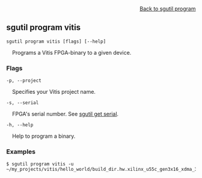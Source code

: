 <div id="readme" class="Box-body readme blob js-code-block-container">
<article class="markdown-body entry-content p-3 p-md-6" itemprop="text">
<p align="right">
<a href="https://github.com/fpgasystems/hacc/blob/main/cli/docs/sgutil-program.md#sgutil-program">Back to sgutil program</a>
</p>

## sgutil program vitis

<code>sgutil program vitis [flags] [--help]</code>
<p>
  &nbsp; &nbsp; Programs a Vitis FPGA-binary to a given device.
</p>

### Flags
<!-- <code>
  -b, --binary <string>
</code>
<p>
  &nbsp; &nbsp; Programs an .xclbin binary to the specified device.
</p>

<code>
  -n, --name <string>
</code>
<p>
  &nbsp; &nbsp; FPGA's device name. See <a href="https://github.com/fpgasystems/hacc/blob/main/cli/docs/sgutil-get-device.md">sgutil get device</a>.
</p> -->

<code>-p, --project <string></code>
<p>
  &nbsp; &nbsp; Specifies your Vitis project name.
</p>

<code>-s, --serial <string></code>
<p>
  &nbsp; &nbsp; FPGA's serial number. See <a href="https://github.com/fpgasystems/hacc/blob/main/cli/docs/sgutil-get-serial.md">sgutil get serial</a>.
</p>

<!-- <code>
  -u, --user <string>
</code>
<p>
  &nbsp; &nbsp; The name (and path) of the xclbin to be loaded.
</p> -->

<code>-h, --help <string></code>
<p>
  &nbsp; &nbsp; Help to program a binary.
</p>

### Examples
```
$ sgutil program vitis -u ~/my_projects/vitis/hello_world/build_dir.hw.xilinx_u55c_gen3x16_xdma_3_202210_1/vadd.xclbin
```